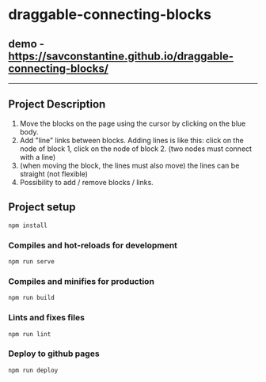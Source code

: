 # draggable-connecting-blocks

## demo - https://savconstantine.github.io/draggable-connecting-blocks/

-------

## Project Description

1. Move the blocks on the page using the cursor by clicking on the blue body.
2. Add "line" links between blocks. Adding lines is like this: click on the node of block 1, click on the node of block 2. (two nodes must connect with a line)
3. (when moving the block, the lines must also move) the lines can be straight (not flexible)
4. Possibility to add / remove blocks / links.


## Project setup
```
npm install
```

### Compiles and hot-reloads for development
```
npm run serve
```

### Compiles and minifies for production
```
npm run build
```

### Lints and fixes files
```
npm run lint
```

### Deploy to github pages
```
npm run deploy
```
